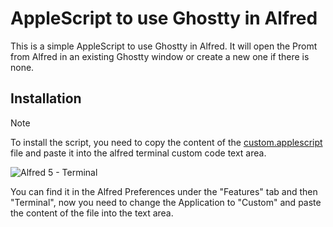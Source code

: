 # AppleScript to use Ghostty in Alfred

This is a simple AppleScript to use Ghostty in Alfred. It will open the Promt from Alfred in an existing Ghostty window or create a new one if there is none.

## Installation

> [!NOTE]
> To install the script, you need to copy the content of the [custom.applescript](custom.applescript) file and paste it into the alfred terminal custom code text area.

![Alfred 5 - Terminal](https://github.com/user-attachments/assets/36daee94-587b-48fd-8fa1-ff7d1d9efb5f)

You can find it in the Alfred Preferences under the "Features" tab and then "Terminal", now you need to change the Application to "Custom" and paste the content of the file into the text area.
